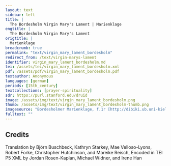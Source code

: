 ```yaml
---
layout: text
sidebar: left
title: |
  The Bordesholm Virgin Mary's Lament | Marienklage
engtitle: |
  The Bordesholm Virgin Mary's Lament
origtitle: |
  Marienklage
breadcrumb: true
permalink: "text/virgin_mary_lament_bordesholm"
redirect_from: /text/virgin-marys-lament
identifier: virgin_mary_lament_bordesholm.md
tei: /assets/tei/virgin_mary_lament_bordesholm.xml
pdf: /assets/pdf/virgin_mary_lament_bordesholm.pdf
textauthor: Anonymous
languages: [german]
periods: [15th_century]
textcollections: [prayer-spirituality]
sdr: https://purl.stanford.edu/druid 
image: /assets/img/text/virgin_mary_lament_bordesholm.png
thumb: /assets/img/text/virgin_mary_lament_bordesholm-thumb.png
imagesource: "Bordesholmer Marienklage, f.1r [http://dibiki.ub.uni-kiel.de/viewer/image/PPN379967243/2/]"
fulltext: ""
---
```

 
## Credits
Translation by Björn Buschbeck, Kathryn Starkey, Mae Velloso-Lyons, Robert Forke, Christopher Hutchinson, and Mareike Reisch, Encoded in TEI P5 XML by Jordan Rosen-Kaplan, Michael Widner, and Irene Han
